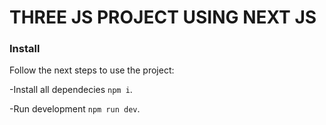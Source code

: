 # THREE JS PROJECT USING NEXT JS

### Install

Follow the next steps to use the project:


-Install all dependecies `npm i`.

-Run development `npm run dev`.
